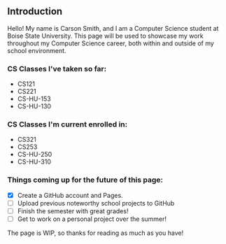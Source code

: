 ## Introduction

Hello! My name is Carson Smith, and I am a Computer Science student at Boise State University. This page will be used to showcase my work throughout my Computer Science career, both within and outside of my school environment.

### CS Classes I've taken so far:

* CS121
* CS221
* CS-HU-153
* CS-HU-130

### CS Classes I'm current enrolled in:

* CS321
* CS253
* CS-HU-250
* CS-HU-310

### Things coming up for the future of this page:

- [x] Create a GitHub account and Pages.
- [ ] Upload previous noteworthy school projects to GitHub
- [ ] Finish the semester with great grades!
- [ ] Get to work on a personal project over the summer!

The page is WIP, so thanks for reading as much as you have!
